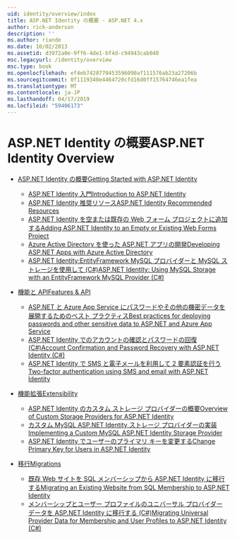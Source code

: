 ```yaml
---
uid: identity/overview/index
title: ASP.NET Identity の概要 - ASP.NET 4.x
author: rick-anderson
description: ''
ms.author: riande
ms.date: 10/02/2013
ms.assetid: d3972a0e-9ff6-4de1-bf4d-c94943cab048
msc.legacyurl: /identity/overview
msc.type: book
ms.openlocfilehash: ef4eb7428770453596090af111576ab23a27206b
ms.sourcegitcommit: 0f1119340e4464720cfd16d0ff15764746ea1fea
ms.translationtype: MT
ms.contentlocale: ja-JP
ms.lasthandoff: 04/17/2019
ms.locfileid: "59406173"
---
```

# <a name="aspnet-identity-overview"></a><span data-ttu-id="828db-102">ASP.NET Identity の概要</span><span class="sxs-lookup"><span data-stu-id="828db-102">ASP.NET Identity Overview</span></span>

- [<span data-ttu-id="828db-103">ASP.NET Identity の概要</span><span class="sxs-lookup"><span data-stu-id="828db-103">Getting Started with ASP.NET Identity</span></span>](getting-started/index.md)

    - [<span data-ttu-id="828db-104">ASP.NET Identity 入門</span><span class="sxs-lookup"><span data-stu-id="828db-104">Introduction to ASP.NET Identity</span></span>](getting-started/introduction-to-aspnet-identity.md)
    - [<span data-ttu-id="828db-105">ASP.NET Identity 推奨リソース</span><span class="sxs-lookup"><span data-stu-id="828db-105">ASP.NET Identity Recommended Resources</span></span>](getting-started/aspnet-identity-recommended-resources.md)
    - [<span data-ttu-id="828db-106">ASP.NET Identity を空または既存の Web フォーム プロジェクトに追加する</span><span class="sxs-lookup"><span data-stu-id="828db-106">Adding ASP.NET Identity to an Empty or Existing Web Forms Project</span></span>](getting-started/adding-aspnet-identity-to-an-empty-or-existing-web-forms-project.md)
    - [<span data-ttu-id="828db-107">Azure Active Directory を使った ASP.NET アプリの開発</span><span class="sxs-lookup"><span data-stu-id="828db-107">Developing ASP.NET Apps with Azure Active Directory</span></span>](getting-started/developing-aspnet-apps-with-windows-azure-active-directory.md)
    - [<span data-ttu-id="828db-108">ASP.NET Identity:EntityFramework MySQL プロバイダーと MySQL ストレージを使用して (C#)</span><span class="sxs-lookup"><span data-stu-id="828db-108">ASP.NET Identity: Using MySQL Storage with an EntityFramework MySQL Provider (C#)</span></span>](getting-started/aspnet-identity-using-mysql-storage-with-an-entityframework-mysql-provider.md)
- [<span data-ttu-id="828db-109">機能と API</span><span class="sxs-lookup"><span data-stu-id="828db-109">Features & API</span></span>](features-api/index.md)

    - [<span data-ttu-id="828db-110">ASP.NET と Azure App Service にパスワードやその他の機密データを展開するためのベスト プラクティス</span><span class="sxs-lookup"><span data-stu-id="828db-110">Best practices for deploying passwords and other sensitive data to ASP.NET and Azure App Service</span></span>](features-api/best-practices-for-deploying-passwords-and-other-sensitive-data-to-aspnet-and-azure.md)
    - [<span data-ttu-id="828db-111">ASP.NET Identity でのアカウントの確認とパスワードの回復 (C#)</span><span class="sxs-lookup"><span data-stu-id="828db-111">Account Confirmation and Password Recovery with ASP.NET Identity (C#)</span></span>](features-api/account-confirmation-and-password-recovery-with-aspnet-identity.md)
    - [<span data-ttu-id="828db-112">ASP.NET Identity で SMS と電子メールを利用して 2 要素認証を行う</span><span class="sxs-lookup"><span data-stu-id="828db-112">Two-factor authentication using SMS and email with ASP.NET Identity</span></span>](features-api/two-factor-authentication-using-sms-and-email-with-aspnet-identity.md)
- [<span data-ttu-id="828db-113">機能拡張</span><span class="sxs-lookup"><span data-stu-id="828db-113">Extensibility</span></span>](extensibility/index.md)

    - [<span data-ttu-id="828db-114">ASP.NET Identity のカスタム ストレージ プロバイダーの概要</span><span class="sxs-lookup"><span data-stu-id="828db-114">Overview of Custom Storage Providers for ASP.NET Identity</span></span>](extensibility/overview-of-custom-storage-providers-for-aspnet-identity.md)
    - [<span data-ttu-id="828db-115">カスタム MySQL ASP.NET Identity ストレージ プロバイダーの実装</span><span class="sxs-lookup"><span data-stu-id="828db-115">Implementing a Custom MySQL ASP.NET Identity Storage Provider</span></span>](extensibility/implementing-a-custom-mysql-aspnet-identity-storage-provider.md)
    - [<span data-ttu-id="828db-116">ASP.NET Identity でユーザーのプライマリ キーを変更する</span><span class="sxs-lookup"><span data-stu-id="828db-116">Change Primary Key for Users in ASP.NET Identity</span></span>](extensibility/change-primary-key-for-users-in-aspnet-identity.md)
- [<span data-ttu-id="828db-117">移行</span><span class="sxs-lookup"><span data-stu-id="828db-117">Migrations</span></span>](migrations/index.md)

    - [<span data-ttu-id="828db-118">既存 Web サイトを SQL メンバーシップから ASP.NET Identity に移行する</span><span class="sxs-lookup"><span data-stu-id="828db-118">Migrating an Existing Website from SQL Membership to ASP.NET Identity</span></span>](migrations/migrating-an-existing-website-from-sql-membership-to-aspnet-identity.md)
    - [<span data-ttu-id="828db-119">メンバーシップとユーザー プロファイルのユニバーサル プロバイダー データを ASP.NET Identity に移行する (C#)</span><span class="sxs-lookup"><span data-stu-id="828db-119">Migrating Universal Provider Data for Membership and User Profiles to ASP.NET Identity (C#)</span></span>](migrations/migrating-universal-provider-data-for-membership-and-user-profiles-to-aspnet-identity.md)
